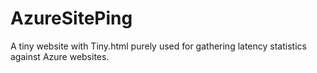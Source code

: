AzureSitePing
=============

A tiny website with Tiny.html purely used for gathering latency statistics against Azure websites.